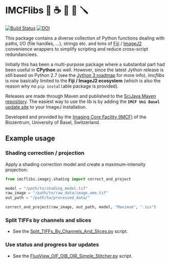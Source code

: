 
# IMCFlibs 🐍 ☕ 🔩 🔧 🪛

[![Build Status](https://github.com/imcf/python-imcflibs/actions/workflows/build.yml/badge.svg)](https://github.com/imcf/python-imcflibs/actions/workflows/build.yml)
[![DOI](https://zenodo.org/badge/156891364.svg)](https://zenodo.org/badge/latestdoi/156891364)

This package contains a diverse collection of Python functions dealing with
paths, I/O (file handles, ...), strings etc. and tons of [Fiji][fiji] /
[ImageJ2][imagej] convenience wrappers to simplify scripting and reduce
cross-script redundanciees.

Initially this has been a multi-purpose package where a substantial part had
been useful in **CPython** as well. However, since the latest Jython
release is still based on Python 2.7 (see the [Jython 3 roadmap][jython3] for
more info), *imcflibs* is now basically limited to the **Fiji / ImageJ2
ecosystem** (which is also the reason why no `pip install`able package is
provided).

Releases are made through Maven and published to the [SciJava Maven
repository][sj_maven]. The easiest way to use the lib is by adding the **`IMCF
Uni Basel`** [update site][imcf_updsite] to your ImageJ installation.

Developed and provided by the [Imaging Core Facility (IMCF)][imcf] of the
Biozentrum, University of Basel, Switzerland.

## Example usage

### Shading correction / projection

Apply a shading correction model and create a maximum-intensity projection:

```Python
from imcflibs.imagej.shading import correct_and_project

model = "/path/to/shading_model.tif"
raw_image = "/path/to/raw_data/image.ome.tif"
out_path = "/path/to/processed_data/"

correct_and_project(raw_image, out_path, model, "Maximum", ".ics")
```

### Split TIFFs by channels and slices

* See the [Split_TIFFs_By_Channels_And_Slices.py][script_split] script.

### Use status and progress bar updates

* See the [FluoView_OIF_OIB_OIR_Simple_Stitcher.py][script_fvstitch] script.

[imcf]: https://www.biozentrum.unibas.ch/imcf
[imagej]: https://imagej.net
[fiji]: https://fiji.sc
[jython3]: https://www.jython.org/jython-3-roadmap
[sj_maven]: https://maven.scijava.org/#nexus-search;gav~ch.unibas.biozentrum.imcf~~~~
[imcf_updsite]: https://imagej.net/list-of-update-sites/
[script_split]: https://github.com/imcf/imcf-fiji-scripts/blob/master/src/main/resources/scripts/Plugins/IMCF_Utilities/Convert/Split_TIFFs_By_Channels_And_Slices.py
[script_fvstitch]: https://github.com/imcf/imcf-fiji-scripts/blob/master/src/main/resources/scripts/Plugins/IMCF_Utilities/Stitching_Registration/FluoView_OIF_OIB_OIR_Simple_Stitcher.py
